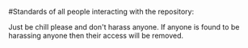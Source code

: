 #Standards of all people interacting with the repository:

Just be chill please and don't harass anyone. If anyone is found to be harassing anyone then their access will be removed.

